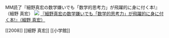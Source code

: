 MM読了『細野真宏の数学嫌いでも「数学的思考力」が飛躍的に身に付く本!』（細野 真宏）
[![](https://images-fe.ssl-images-amazon.com/images/I/61x79ljJmfL._SL160_.jpg)](http://www.amazon.co.jp/exec/obidos/ASIN/4093974624/choiyaki81-22/ref=nosim)
[『細野真宏の数学嫌いでも「数学的思考力」が飛躍的に身に付く本!』（細野 真宏）](http://www.amazon.co.jp/exec/obidos/ASIN/4093974624/choiyaki81-22/ref=nosim)

[[2008]] [[細野 真宏]] [[小学館]]
